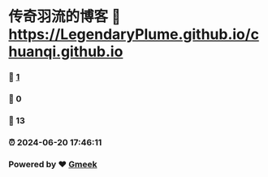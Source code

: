 # 传奇羽流的博客 :link: https://LegendaryPlume.github.io/chuanqi.github.io 
### :page_facing_up: [1](https://LegendaryPlume.github.io/chuanqi.github.io/tag.html) 
### :speech_balloon: 0 
### :hibiscus: 13 
### :alarm_clock: 2024-06-20 17:46:11 
### Powered by :heart: [Gmeek](https://github.com/Meekdai/Gmeek)
